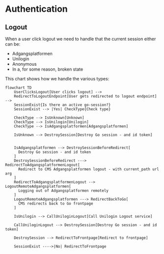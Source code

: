 # Authentication

## Logout

When a user click logout we need to handle that the current session either can be:

* Adgangsplatformen
* Unilogin
* Anonymous
* In a, for some reason, broken state

This chart shows how we handle the various types:

```mermaid
flowchart TD
    UserClicksLogout[User clicks logout] -->
    RedirectToLogoutEndpoint[User gets redirected to logout endpoint] -->
    SessionExist{Is there an active go-session?}
    SessionExist --> |Yes| CheckType{Check type}

    CheckType --> IsUnknown[Unknown]
    CheckType --> IsUnilogin[Unilogin]
    CheckType --> IsAdgangsplatformen[Adgangsplatformen]

    IsUnknown --> DestroySession[Destroy Go session - and id token]


    IsAdgangsplatformen --> DestroySessionBeforeRedirect[
      Destroy Go session - and id token
    ]
    DestroySessionBeforeRedirect ---> RedirectToAdgangsplatformenLogout[
      Redirect to CMS Adgangsplatformen logout - with current_path url arg
    ]
    RedirectToAdgangsplatformenLogout --> LogoutRemoteAdgangsplatformen[
      Logging out of Adgangsplatformen remotely
    ]
    LogoutRemoteAdgangsplatformen ---> RedirectBackToGo[
      CMS redirects back to Go frontpage
    ]

    IsUnilogin --> CallUniloginLogout[Call Unilogin Logout service]

    CallUniloginLogout --> DestroySession[Destroy Go session - and id token]

    DestroySession --> RedirectToFrontpage[Redirect to frontpage]

    SessionExist ---->|No| RedirectToFrontpage
